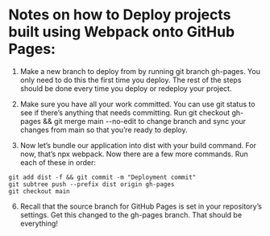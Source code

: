 




# Notes on how to Deploy projects built using Webpack onto GitHub Pages:

1. Make a new branch to deploy from by running git branch gh-pages. You only need to do this the first time you deploy. The rest of the steps should be done every time you deploy or redeploy your project.

2. Make sure you have all your work committed. You can use git status to see if there’s anything that needs committing.
Run git checkout gh-pages && git merge main --no-edit to change branch and sync your changes from main so that you’re ready to deploy.

3. Now let’s bundle our application into dist with your build command. For now, that’s npx webpack.
Now there are a few more commands. Run each of these in order:

```
git add dist -f && git commit -m "Deployment commit"
git subtree push --prefix dist origin gh-pages
git checkout main
```

6. Recall that the source branch for GitHub Pages is set in your repository’s settings. Get this changed to the gh-pages branch. That should be everything!